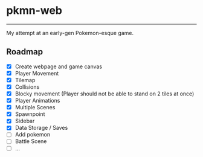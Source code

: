 # pkmn-web
<hr>
My attempt at an early-gen Pokemon-esque game.

## Roadmap
- [x] Create webpage and game canvas
- [x] Player Movement
- [x] Tilemap
- [x] Collisions
- [x] Blocky movement (Player should not be able to stand on 2 tiles at once)
- [x] Player Animations
- [x] Multiple Scenes
- [x] Spawnpoint
- [x] Sidebar
- [x] Data Storage / Saves
- [ ] Add pokemon
- [ ] Battle Scene
- [ ] ...